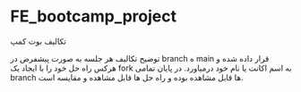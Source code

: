 # FE_bootcamp_project
تکالیف بوت کمپ

توضیح تکالیف هر جلسه به صورت پیشفرض در branch ه main  قرار داده شده و هرکس راه حل خود را با ایجاد یک fork به اسم اکانت یا نام خود درمیاورد. در پایان تمامی branch ها قابل مشاهده بوده و راه حل ها قابل مشاهده و مقایسه است.
